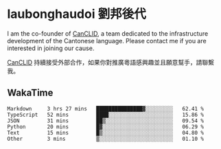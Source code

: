 # laubonghaudoi 劉邦後代

I am the co-founder of [CanCLID](https://github.com/CanCLID), a team dedicated to the infrastructure development of the Cantonese language. Please contact me if you are interested in joining our cause.

[CanCLID](https://github.com/CanCLID) 持續接受外部合作，如果你對推廣粵語感興趣並且願意幫手，請聯繫我。


## WakaTime

<!--START_SECTION:waka-->

```text
Markdown     3 hrs 27 mins   ███████████████▓░░░░░░░░░   62.41 %
TypeScript   52 mins         ████░░░░░░░░░░░░░░░░░░░░░   15.86 %
JSON         31 mins         ██▒░░░░░░░░░░░░░░░░░░░░░░   09.54 %
Python       20 mins         █▓░░░░░░░░░░░░░░░░░░░░░░░   06.29 %
Text         15 mins         █▒░░░░░░░░░░░░░░░░░░░░░░░   04.80 %
Other        3 mins          ▒░░░░░░░░░░░░░░░░░░░░░░░░   01.10 %
```

<!--END_SECTION:waka-->
